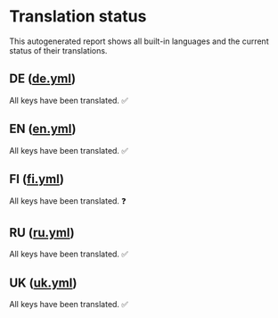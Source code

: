 # Translation status

This autogenerated report shows all built-in languages and the current status of their translations.

## **DE** ([de.yml](./de.yml))

All keys have been translated. ✅

## **EN** ([en.yml](./en.yml))

All keys have been translated. ✅

## **FI** ([fi.yml](./fi.yml))

All keys have been translated. ❓

## **RU** ([ru.yml](./ru.yml))

All keys have been translated. ✅

## **UK** ([uk.yml](./uk.yml))

All keys have been translated. ✅
